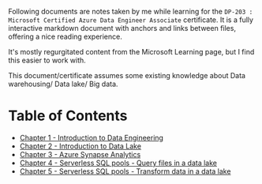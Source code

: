 Following documents are notes taken by me while learning for the `DP-203 : Microsoft Certified Azure Data Engineer Associate` certificate. It is a fully interactive markdown document with anchors and links between files, offering a nice reading experience.

It's mostly regurgitated content from the Microsoft Learning page, but I find this easier to work with.

This document/certificate assumes some existing knowledge about Data warehousing/ Data lake/ Big data.

# Table of Contents
- [Chapter 1 - Introduction to Data Engineering](chapter1-introduction.md)
- [Chapter 2 - Introduction to Data Lake](chapter2-data_lake.md)
- [Chapter 3 - Azure Synapse Analytics](chapter3-azure_synapse.md)
- [Chapter 4 - Serverless SQL pools - Query files in a data lake](chapter4-serverless_sql_pools_query.md)
- [Chapter 5 - Serverless SQL pools - Transform data in a data lake](chapter5-serverless_sql_pools_transform.md)
